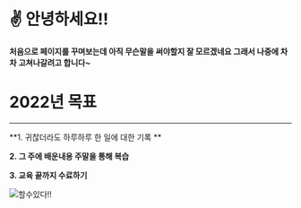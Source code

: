# ✌ 안녕하세요!!

 **처음으로 페이지를 꾸며보는데 아직 무슨말을 써야할지 잘 모르겠네요 그래서 나중에 차차 고쳐나갈려고 합니다~**



# 2022년 목표

** **

**1. 귀찮더라도 하루하루 한  일에 대한 기록 **

**2. 그 주에 배운내용 주말을 통해 복습**

**3. 교육 끝까지 수료하기**

![할수있다!!](https://search.pstatic.net/common/?src=http%3A%2F%2Fblogfiles.naver.net%2F20150512_279%2Fhehe2805_1431399865971PSbIQ_PNG%2F6.png&type=a340)





















